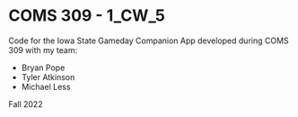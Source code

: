 # COMS 309 - 1_CW_5

Code for the Iowa State Gameday Companion App developed during COMS 309 with my team:

- Bryan Pope
- Tyler Atkinson
- Michael Less

Fall 2022